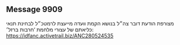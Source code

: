 ## Message 9909

מצורפת הודעת דובר צה״ל בנושא הקמת וועדה מייעצת לרמטכ״ל לבחינת תנאי כליאתם של עצורי מלחמת ‘חרבות ברזל׳:
https://idfanc.activetrail.biz/ANC280524535

